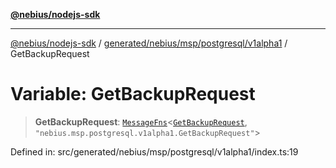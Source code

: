 [**@nebius/nodejs-sdk**](../../../../../../README.md)

---

[@nebius/nodejs-sdk](../../../../../../README.md) / [generated/nebius/msp/postgresql/v1alpha1](../README.md) / GetBackupRequest

# Variable: GetBackupRequest

> **GetBackupRequest**: [`MessageFns`](../../../../../../runtime/protos/core/interfaces/MessageFns.md)\<[`GetBackupRequest`](../interfaces/GetBackupRequest.md), `"nebius.msp.postgresql.v1alpha1.GetBackupRequest"`\>

Defined in: src/generated/nebius/msp/postgresql/v1alpha1/index.ts:19
